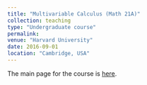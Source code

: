 ```yaml
---
title: "Multivariable Calculus (Math 21A)"
collection: teaching
type: "Undergraduate course"
permalink: 
venue: "Harvard University"
date: 2016-09-01
location: "Cambridge, USA"
---
```



The main page for the course is [here](https://people.math.harvard.edu/~knill/teaching/math21a2016/).

